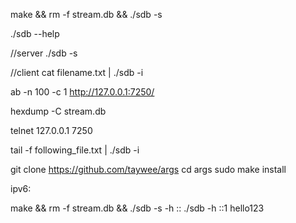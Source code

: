




make && rm -f stream.db && ./sdb -s

./sdb --help


//server
./sdb -s


//client
cat filename.txt | ./sdb -i




ab -n 100 -c 1 http://127.0.0.1:7250/


hexdump -C stream.db

telnet 127.0.0.1 7250


tail -f following_file.txt | ./sdb -i




git clone https://github.com/taywee/args
cd args
sudo make install




ipv6:

make && rm -f stream.db && ./sdb -s -h ::
./sdb -h ::1 hello123
